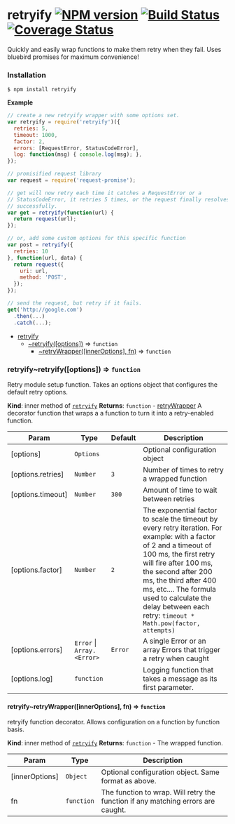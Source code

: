 # retryify [![NPM version][npm-image]][npm-url] [![Build Status][travis-image]][travis-url] [![Coverage Status][coverage-image]][coverage-url]

Quickly and easily wrap functions to make them retry when they fail. Uses
bluebird promises for maximum convenience!

### Installation

    $ npm install retryify

**Example**
```js
// create a new retryify wrapper with some options set.
var retryify = require('retryify')({
  retries: 5,
  timeout: 1000,
  factor: 2,
  errors: [RequestError, StatusCodeError],
  log: function(msg) { console.log(msg); },
});

// promisified request library
var request = require('request-promise');

// get will now retry each time it catches a RequestError or a
// StatusCodeError, it retries 5 times, or the request finally resolves
// successfully.
var get = retryify(function(url) {
  return request(url);
});

// or, add some custom options for this specific function
var post = retryify({
  retries: 10
}, function(url, data) {
  return request({
    uri: url,
    method: 'POST',
  });
});

// send the request, but retry if it fails.
get('http://google.com')
  .then(...)
  .catch(...);
```

* [retryify](#module_retryify)
  * [~retryify([options])](#module_retryify..retryify) ⇒ <code>function</code>
    * [~retryWrapper([innerOptions], fn)](#module_retryify..retryify..retryWrapper) ⇒ <code>function</code>

<a name="module_retryify..retryify"></a>
### retryify~retryify([options]) ⇒ <code>function</code>
Retry module setup function. Takes an options object that configures the
default retry options.

**Kind**: inner method of <code>[retryify](#module_retryify)</code>
**Returns**: <code>function</code> - [retryWrapper](retryWrapper) A decorator function that wraps a
  a function to turn it into a retry-enabled function.

| Param | Type | Default | Description |
| --- | --- | --- | --- |
| [options] | <code>Options</code> |  | Optional configuration object |
| [options.retries] | <code>Number</code> | <code>3</code> | Number of times to retry a wrapped   function |
| [options.timeout] | <code>Number</code> | <code>300</code> | Amount of time to wait between retries |
| [options.factor] | <code>Number</code> | <code>2</code> | The exponential factor to scale the   timeout by every retry iteration. For example: with a factor of 2 and a   timeout of 100 ms, the first retry will fire after 100 ms, the second   after 200 ms, the third after 400 ms, etc.... The formula used to   calculate the delay between each retry:   ```timeout * Math.pow(factor, attempts)``` |
| [options.errors] | <code>Error</code> &#124; <code>Array.&lt;Error&gt;</code> | <code>Error</code> | A single Error or an   array Errors that trigger a retry when caught |
| [options.log] | <code>function</code> |  | Logging function that takes a message as   its first parameter. |

<a name="module_retryify..retryify..retryWrapper"></a>
#### retryify~retryWrapper([innerOptions], fn) ⇒ <code>function</code>
retryify function decorator. Allows configuration on a function by function
basis.

**Kind**: inner method of <code>[retryify](#module_retryify..retryify)</code>
**Returns**: <code>function</code> - The wrapped function.

| Param | Type | Description |
| --- | --- | --- |
| [innerOptions] | <code>Object</code> | Optional configuration object. Same   format as above. |
| fn | <code>function</code> | The function to wrap. Will retry the function if any   matching errors are caught. |

[npm-url]: https://www.npmjs.com/package/retryify
[npm-image]: https://img.shields.io/npm/v/retryify.svg?style=flat-square

[travis-url]: https://travis-ci.org/smartcar/retryify
[travis-image]: https://img.shields.io/travis/smartcar/retryify.svg?style=flat-square

[coverage-url]: https://coveralls.io/github/smartcar/retryify
[coverage-image]: https://img.shields.io/coveralls/smartcar/retryify.svg?style=flat-square
